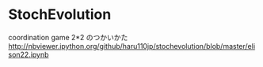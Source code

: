 StochEvolution
==============
coordination game 2*2 のつかいかた
http://nbviewer.ipython.org/github/haru110jp/stochevolution/blob/master/elison22.ipynb
